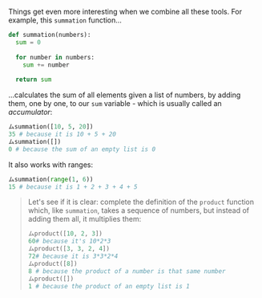 Things get even more interesting when we combine all these tools. For example, this `summation` function...

```python
def summation(numbers):
  sum = 0
 
  for number in numbers:
	sum += number
    
  return sum
```

...calculates the sum of all elements given a list of numbers, by adding them, one by one, to our `sum` variable - which is usually called an _accumulator_:

```python
ムsummation([10, 5, 20])
35 # because it is 10 + 5 + 20
ムsummation([])
0 # because the sum of an empty list is 0
```

It also works with ranges:

```python
ムsummation(range(1, 6))
15 # because it is 1 + 2 + 3 + 4 + 5
```

> Let's see if it is clear: complete the definition of the `product` function which, like `summation`, takes a sequence of numbers, but instead of adding them all, it multiplies them:
>
> ```python
> ムproduct([10, 2, 3])
> 60# because it's 10*2*3
> ムproduct([3, 3, 2, 4])
> 72# because it is 3*3*2*4
> ムproduct([8])
> 8 # because the product of a number is that same number
> ムproduct([])
> 1 # because the product of an empty list is 1
> ```
>
